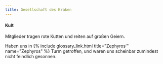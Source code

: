 ```yaml
---
title: Gesellschaft des Kraken
---
```


#### Kult

Mitglieder tragen rote Kutten und reiten auf großen Geiern.

Haben uns in {% include glossary_link.html title="Zephyros'" name="Zephyros" %} Turm
getroffen, und waren uns scheinbar zumindest nicht feindlich gesonnen.
